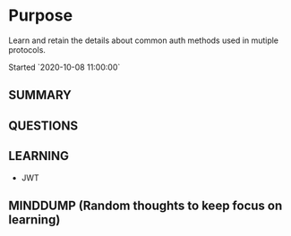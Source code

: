 # Purpose

Learn and retain the details about common auth methods used in mutiple protocols.

<p>Started `2020-10-08 11:00:00`</p>


## SUMMARY




## QUESTIONS





## LEARNING

* JWT 




## MINDDUMP (Random thoughts to keep focus on learning)

